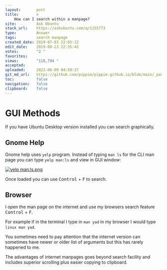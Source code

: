 ```yaml
---
layout:       post
title:        >
    How can I search within a manpage?
site:         Ask Ubuntu
stack_url:    https://askubuntu.com/q/1155773
type:         Answer
tags:         search manpage
created_date: 2019-07-03 22:03:12
edit_date:    2019-08-23 22:35:43
votes:        "2 "
favorites:    
views:        "118,794 "
accepted:     
uploaded:     2022-06-09 04:50:37
git_md_url:   https://github.com/pippim/pippim.github.io/blob/main/_posts/2019/2019-07-03-How-can-I-search-within-a-manpage_.md
toc:          false
navigation:   false
clipboard:    false
---
```


# GUI Methods

If you have Ubuntu Desktop version installed you can search graphically.

## Gnome Help

Gnome help uses `yelp` program. Instead of typing `man ls` for the CLI man page you can type `yelp man:ls` and view in GUI window:

[![yelp man:ls.png][1]][1]

Once loaded you can use <kbd>Control</kbd> + <kbd>F</kbd> to search.

## Browser

I open the man page on the internet and use my browsers search feature <kbd>Control</kbd> + <kbd>F</kbd>.

For example if in the terminal I type in `man yad` in my browser I would type `linux man yad`.

You sometimes need to pay attention that the internet version can sometimes have newer or older list of arguments but this has rarely happened to me.

The advantages of internet manpages goes beyond search facility and includes superior scrolling plus easier copying to clipboard.


  [1]: https://i.stack.imgur.com/LvSom.png
